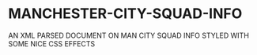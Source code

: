 # MANCHESTER-CITY-SQUAD-INFO
AN XML PARSED DOCUMENT ON MAN CITY SQUAD INFO STYLED WITH SOME NICE CSS EFFECTS
